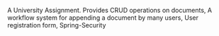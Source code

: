 A University Assignment.
Provides CRUD operations on documents,
A workflow system for appending a document by many users,
User registration form,
Spring-Security